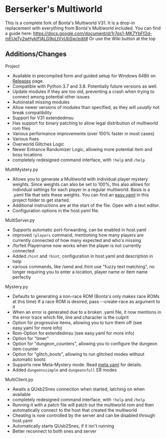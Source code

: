 Berserker's Multiworld
======================

This is a complete fork of Bonta's Multiworld V31.
It is a drop-in replacement with everything from Bonta's Multiworld included.
You can find a guide here: https://docs.google.com/document/d/1r7qs1-MK7YbFf2d-mEUeTy2wHykIf1ALG9pLtVvUbSw/edit#
Or use the Wiki button at the top

Additions/Changes
-----------------

Project
 * Available in precompiled form and guided setup for Windows 64Bit on [Releases](https://github.com/Berserker66/MultiWorld-Utilities/releases) page.
 * Compatible with Python 3.7 and 3.8. Potentially future versions as well.
 * Update modules if they are too old, preventing a crash when trying to connect among potential other issues
 * Autoinstall missing modules
 * Allow newer versions of modules than specified, as they will *usually* not break compatibility
 * Support for V31 extendedmsu
 * Has support for binary patching to allow legal distribution of multiworld rom files
 * Various performance improvements (over 100% faster in most cases)
 * Various fixes
 * Overworld Glitches Logic
 * Newer Entrance Randomizer Logic, allowing more potential item and boss locations
 * completely redesigned command interface, with `!help` and `/help`
 
MultiMystery.py
 * Allows you to generate a Multiworld with individual player mystery weights. Since weights can also be set to 100%, this also allows for individual settings for each player in a regular multiworld.
Basis is a .yaml file that sets these weights. You can find an [easy.yaml](https://github.com/Berserker66/MultiWorld-Utilities/blob/master/easy.yaml) in this project folder to get started.
 * Additional instructions are at the start of the file. Open with a text editor.
 * Configuration options in the host.yaml file.
 
 MultiServer.py
  * Supports automatic port-forwarding, can be enabled in host.yaml
  * improved `!players` command, mentioning how many players are currently connected of how many expected and who's missing
  * /forfeit Playername now works when the player is not currently connected
  * Added `/hint` and `!hint`, configuration in host.yaml and description in help
  * various commands, like /send and /hint use "fuzzy text matching", no longer requiring you to enter a location, player name or item name perfectly

Mystery.py
 * Defaults to generating a non-race ROM (Bonta's only makes race ROMs at this time)
If a race ROM is desired, pass --create-race as argument to it
 * When an error is generated due to a broken .yaml file, it now mentions in the error trace which file, line and character is the culprit
 * Option for progressive items, allowing you to turn them off (see easy.yaml for more info)
 * Rom-Option for extendedmsu (see easy.yaml for more info)
 * Option for "timer"
 * Option for "dungeon_counters", allowing you to configure the dungeon item counter
 * Option for "glitch_boots", allowing to run glitched modes without automatic boots
 * Supports new Meta-Mystery mode. Read [meta.yaml](https://github.com/Berserker66/MultiWorld-Utilities/blob/master/meta.yaml) for details.
 * Added `dungeonssimple` and `dungeonsfull` ER modes
 
MultiClient.py
 * Awaits a QUsb2Snes connection when started, latching on when available
 * completely redesigned command interface, with `!help` and `/help`
 * Running it with a patch file will patch out the multiworld rom and then automatically connect to the host that created the multiworld
 * Cheating is now controlled by the server and can be disabled through host.yaml
 * Automatically starts QUsb2Snes, if it isn't running
 * Better reconnect to both snes and server
